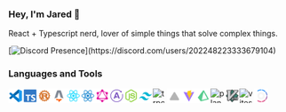 ### Hey, I'm Jared 👋
React + Typescript nerd, lover of simple things that solve complex things.

[![Discord Presence](https://lanyard-profile-readme.vercel.app/api/202248223333679104?idleMessage=Probably%20doing%20something%20else...)](https://discord.com/users/202248223333679104)

<!-- ### Last Played Spotify 🎧

[<img src="https://jwyce-spotify.vercel.app/api/spotify-playing" alt="Spotify Now Playing" width="350" />](https://open.spotify.com/user/12169145527)
 -->
### Languages and Tools

[<img align="left" alt="vscode" height="26px" width="26px" src="https://github.com/vscode-icons/vscode-icons/raw/master/icons/file_type_vscode.svg" />][vscode]
[<img align="left" alt="typescript" height="26px" width="26px" src="https://github.com/vscode-icons/vscode-icons/raw/master/icons/file_type_typescript_official.svg" />][ts]
[<img align="left" alt="rust" height="26px" width="26px" src="https://raw.githubusercontent.com/BeardedBear/bearded-icons/87232606252d2dba1dac3c86583c14d8c09b5574/icons/rust.svg" />][rust]
[<img align="left" alt="astro" height="26px" width="26px" src="https://raw.githubusercontent.com/BeardedBear/bearded-icons/ee4c07117bc14b45187c12dfb1a45a8c52e74681/icons/astro.svg" />][astro]
[<img align="left" alt="react" height="26px" width="26px" src="https://github.com/vscode-icons/vscode-icons/raw/master/icons/file_type_reactjs.svg" />][react]
[<img align="left" alt="react native" height="26px" width="26px" src="https://github.com/vscode-icons/vscode-icons/raw/master/icons/file_type_reactts.svg" />][reactnative]
[<img align="left" alt="gql" height="26px" width="26px" src="https://github.com/vscode-icons/vscode-icons/raw/master/icons/file_type_graphql.svg" />][graphql]
[<img align="left" alt="apollo" height="26px" width="26px" src="https://raw.githubusercontent.com/PKief/vscode-material-icon-theme/eddd21641e769b1d4d8974834fb75166038b2e52/icons/apollo.svg" />][apollo]
[<img align="left" alt="node" height="26px" width="26px" src="https://github.com/vscode-icons/vscode-icons/raw/master/icons/file_type_node.svg" />][node]
[<img align="left" alt="tailwind" height="26px" width="26px" src="https://raw.githubusercontent.com/BeardedBear/bearded-icons/87232606252d2dba1dac3c86583c14d8c09b5574/icons/tailwind.svg" />][tailwind]
[<img align="left" alt="trpc" height="26px" width="26px" src="https://trpc.io/img/logo.svg" />][trpc]
[<img align="left" alt="vercel" height="26px" width="26px" src="https://raw.githubusercontent.com/BeardedBear/bearded-icons/87232606252d2dba1dac3c86583c14d8c09b5574/icons/vercel.svg" />][vercel]
[<img align="left" alt="vite" height="26px" width="26px" src="https://raw.githubusercontent.com/BeardedBear/bearded-icons/87232606252d2dba1dac3c86583c14d8c09b5574/icons/vite.svg" />][vite]
[<img align="left" alt="prisma" height="26px" width="26px" src="https://raw.githubusercontent.com/BeardedBear/bearded-icons/87232606252d2dba1dac3c86583c14d8c09b5574/icons/prisma.svg">][prisma]
[<img align="left" alt="planetscale" height="26px" width="26px" src="https://planetscale.com/favicon.svg" />][planetscale]
[<img align="left" alt="vim" height="26px" width="26px" src="https://github.com/vscode-icons/vscode-icons/raw/master/icons/file_type_vim.svg" />][vim]
[<img align="left" alt="vitest" height="26px" width="26px" src="https://vitest.dev/logo.svg" />][vitest]
[<img align="left" alt="turborepo" height="26px" width="26px" src="https://github.com/vscode-icons/vscode-icons/raw/master/icons/file_type_turbo.svg" />][turborepo]

[apollo]: https://www.apollographql.com/docs/
[vscode]: https://howivscode.com/jwyce
[js]: https://developer.mozilla.org/en-US/docs/Web/JavaScript/A_re-introduction_to_JavaScript
[ts]: https://www.typescriptlang.org/docs/
[react]: https://beta.reactjs.org/
[vim]: https://neovim.io/
[graphql]: https://graphql.org/
[postgresql]: https://www.postgresql.org/
[node]: https://nodejs.org/en/docs/
[docker]: https://www.docker.com/
[nextjs]: https://nextjs.org/
[reactnative]: https://reactnative.dev/
[astro]: https://astro.build/
[reactquery]: https://react-query.tanstack.com/
[rust]: https://doc.rust-lang.org/book/title-page.html
[tailwind]: https://tailwindcss.com/
[prisma]: https://www.prisma.io/
[planetscale]: https://planetscale.com/
[jest]: https://jestjs.io/
[turborepo]: https://turborepo.org/
[vercel]: https://vercel.com/home
[vite]: https://vitejs.dev/
[trpc]: https://trpc.io/
[vitest]: https://vitest.dev/

